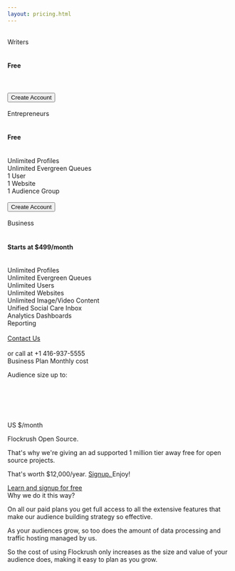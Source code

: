 ```yaml
---
layout: pricing.html
---
```


<div class="ui vertical stripe segment">
  <div class="ui three stackable link cards feature-cards">
  <div class="ui card">
  <div class="content center aligned ">
  <br>
  <div class="header">Writers</div>
  <br>
  <h4 class="ui sub header">Free</h4>
  <br>
  <div class="ui small feed">
  <div class="content center aligned">
  <br>
</div>
</div>
  <div class="extra content center aligned ">
  <button class="ui green basic button">Create Account</button>
</div>
</div>
</div>
  <div class="ui card">
  <div class="content center aligned ">
  <br>
  <div class="header">Entrepreneurs</div>
  <br>
  <h4 class="ui sub header">Free</h4>
  <br>
  <div class="ui small feed">
  <div class="content center aligned">
  <div class="summary">
              Unlimited Profiles
            </div>
  <div class="summary">
              Unlimited Evergreen Queues
            </div>
  <div class="summary">
              1 User
            </div>
  <div class="summary">
              1 Website
            </div>
  <div class="summary">
              1 Audience Group
            </div>
  <br>
</div>
</div>
  <div class="extra content center aligned ">
  <button class="ui green basic button">Create Account</button>
</div>
</div>
</div>
  <div class="ui card">
  <div class="content center aligned ">
  <br>
  <div class="header">Business</div>
  <br>
  <h4 class="ui sub header">Starts at $499/month</h4>
  <br>
  <div class="ui small feed">
  <div class="content center aligned">
  <div class="summary">Unlimited Profiles
            </div>
  <div class="summary">Unlimited Evergreen Queues
            </div>
  <div class="summary">Unlimited Users
            </div>
  <div class="summary">Unlimited Websites
            </div>
  <div class="summary">Unlimited Image/Video Content
            </div>
  <div class="summary">Unified Social Care Inbox
            </div>
  <div class="summary">Analytics Dashboards
            </div>
  <div class="summary">Reporting
            </div>
  <br>
</div>
</div>
  <div class="extra content center aligned ">
  <a class="ui green button" href="/custom-demo/">Contact Us</a>
</div>
  <br>
  <div class="summary">or call at +1 416-937-5555</div>
</div>
</div>
</div>
  <div class="ui segment grey-color"><div class="ui h-bold">Business Plan Monthly cost</div><p class="p-em-166">
      Audience size up to: <span id="display-audience">
</span></p><br><div class="ui teal range" id="pricing-slider">
</div><br>
    <br><p class="p-em-166"><span class="h-semibold" id="display-pricing">
</span>
      <br><span class="p-light icongrey">  US $/month</span></p></div>
</div>

<div class="ui center aligned vertical stripe segment">
  <p>Flockrush
    <i class="ui icon large iconred heart"></i> Open Source.</p>
  <p>That's why we're giving an ad supported 1 million tier away free for open source projects.</p>
  <p>That's worth $12,000/year.
    <a href="/custom-demo/">Signup. </a>  Enjoy!</p>
  <div class="space-3em">
  <a class="ui blue button button-font-format item" href="/custom-demo/">Learn and signup for free</a>
</div>
</div>



<div class="ui center aligned vertical stripe segment grey-color">
  <div class="ui text container">
  <div class="ui h-bold">
      Why we do it this way? </div>
  <p class="p-em-166">
      On all our paid plans you get full access to all the extensive features that make our audience building strategy so effective.</p>
  <p>
      As your audiences grow, so too does the amount of data processing and traffic hosting managed by us.</p>
  <p>
      So the cost of using Flockrush only increases as the size and value of your audience does, making it easy to plan as you grow.
    </p>
</div>
</div>
